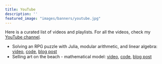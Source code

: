 ```yaml
---
title: YouTube
description: ''
featured_image: "images/banners/youtube.jpg"
---
```


Here is a curated list of videos and playlists.
For all the videos, check my [YouTube channel](https://youtube.com/@abelsiqueira).

- Solving an RPG puzzle with Julia, modular arithmetic, and linear algebra: [video](https://youtu.be/L4QgBuiMmUk), [code](https://github.com/abelsiqueira/youtube/blob/main/rpg-puzzle.jl), [blog post](https://abelsiqueira.com/blog/2023-04-27-solving-an-rpg-puzzle-with-julia/)
- Selling art on the beach - mathematical model: [video](https://youtu.be/IOUi1juD5HQ), [code](https://github.com/abelsiqueira/youtube/blob/main/rpg-puzzle.jl), [blog post](https://abelsiqueira.com/blog/2023-06-14-selling-art-on-the-beach/)
